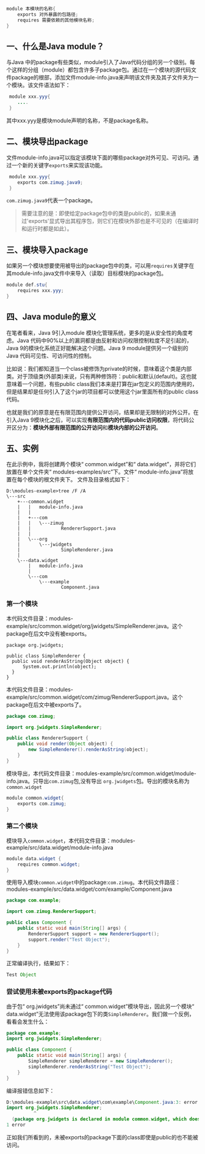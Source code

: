

```java
module 本模块的名称{
	exports 对外暴露的包路径;
	requires 需要依赖的其他模块名称;
}
```





## 一、什么是Java module？

与Java 中的package有些类似，module引入了Java代码分组的另一个级别。每个这样的分组（module）都包含许多子package包。通过在一个模块的源代码文件package的根部，添加文件module-info.java来声明该文件夹及其子文件夹为一个模块。该文件语法如下：

```java
 module xxx.yyy{
  	....
 }
```

其中xxx.yyy是模块module声明的名称，不是package名称。

## 二、模块导出package

文件module-info.java可以指定该模块下面的哪些package对外可见、可访问。通过一个新的关键字`exports`来实现该功能。

```java
 module xxx.yyy{
 	exports com.zimug.java9;
 }
```

`com.zimug.java9`代表一个package。

> 需要注意的是：即使给定package包中的类是public的，如果未通过'exports'显式导出其程序包，则它们在模块外部也是不可见的（在编译时和运行时都是如此）。

## 三、模块导入package

如果另一个模块想要使用被导出的package包中的类，可以用`requires`关键字在其module-info.java文件中来导入（读取）目标模块的package包。

```java
module def.stu{
	requires xxx.yyy;
}
```

## 四、Java module的意义

在笔者看来，Java 9引入module 模块化管理系统，更多的是从安全性的角度考虑。Java 代码中90%以上的漏洞都是由反射和访问权限控制粒度不足引起的，Java 9的模块化系统正好能解决这个问题。Java 9 module提供另一个级别的Java 代码可见性、可访问性的控制。

比如说：我们都知道当一个class被修饰为private的时候，意味着这个类是内部类。对于顶级类(外部类)来说，只有两种修饰符：public和默认(default)。这也就意味着一个问题，有些public class我们本来是打算在jar包定义的范围内使用的，但是结果却是任何引入了这个jar的项目都可以使用这个jar里面所有的public class代码。

也就是我们的原意是在有限范围内提供公开访问，结果却是无限制的对外公开。在引入Java 9模块化之后，可以实现**有限范围内的代码public访问权限**，将代码公开区分为：**模块外部有限范围的公开访问**和**模块内部的公开访问**。

## 五、实例

在此示例中，我将创建两个模块“ common.widget”和“ data.widget”，并将它们放置在单个文件夹“ modules-examples/src”下。文件“ module-info.java”将放置在每个模块的根文件夹下。
文件及目录格式如下：

```
D:\modules-example>tree /F /A
\---src
    +---common.widget
    |   |   module-info.java
    |   |   
    |   +---com
    |   |   \---zimug
    |   |           RendererSupport.java
    |   |           
    |   \---org
    |       \---jwidgets
    |               SimpleRenderer.java
    |               
    \---data.widget
        |   module-info.java
        |   
        \---com
            \---example
                    Component.java
```

### 第一个模块

本代码文件目录：modules-example/src/common.widget/org/jwidgets/SimpleRenderer.java。这个package在后文中没有被exports。

```
package org.jwidgets;

public class SimpleRenderer {
  public void renderAsString(Object object) {
      System.out.println(object);
  }
}
```

本代码文件目录：modules-example/src/common.widget/com/zimug/RendererSupport.java。这个package在后文中被exports了。

```java
package com.zimug;

import org.jwidgets.SimpleRenderer;

public class RendererSupport {
	public void render(Object object) {
        new SimpleRenderer().renderAsString(object);
  	}
}
```

模块导出，本代码文件目录：modules-example/src/common.widget/module-info.java。只导出`com.zimug`包,没有导出 `org.jwidgets`包。导出的模块名称为`common.widget`

```java
module common.widget{
  	exports com.zimug;
}
```

### 第二个模块

模块导入`common.widget`，本代码文件目录：modules-example/src/data.widget/module-info.java

```java
module data.widget {
	requires common.widget;
}
```

使用导入模块`common.widget`中的package:`com.zimug`。本代码文件路径： modules-example/src/data.widget/com/example/Component.java

```java
package com.example;

import com.zimug.RendererSupport;

public class Component {
  	public static void main(String[] args) {
     	RendererSupport support = new RendererSupport();
      	support.render("Test Object");
  	}
}
```

正常编译执行，结果如下：

```java
Test Object
```

### 尝试使用未被exports的package代码

由于包“ org.jwidgets”尚未通过“ common.widget”模块导出，因此另一个模块“ data.widget”无法使用该package包下的类`SimpleRenderer`。我们做一个反例，看看会发生什么：

```java
package com.example;
import org.jwidgets.SimpleRenderer;

public class Component {
  	public static void main(String[] args) {
    	SimpleRenderer simpleRenderer = new SimpleRenderer(); 
    	simpleRenderer.renderAsString("Test Object");
  	}
}
```

编译报错信息如下：

```java
D:\modules-example\src\data.widget\com\example\Component.java:3: error: package org.jwidgets is not visible
import org.jwidgets.SimpleRenderer;
          ^
  (package org.jwidgets is declared in module common.widget, which does not export it)
1 error
```

正如我们所看到的，未被exports的package下面的class即使是public的也不能被访问。

